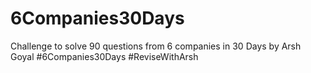 # 6Companies30Days
Challenge to solve 90 questions from 6 companies in 30 Days by Arsh Goyal #6Companies30Days #ReviseWithArsh
